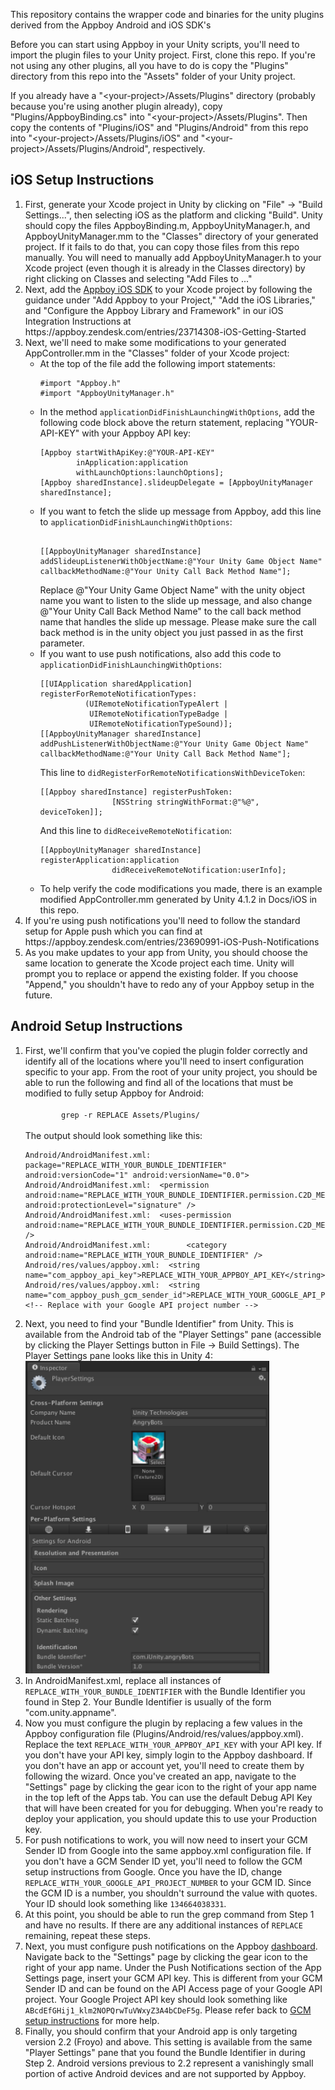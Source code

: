 This repository contains the wrapper code and binaries for the unity plugins derived from the Appboy Android and iOS SDK's

Before you can start using Appboy in your Unity scripts, you'll need to import the plugin files to your Unity project. First, clone this repo. If you're not using any other plugins, all you have to do is copy the "Plugins" directory from this repo into the "Assets" folder of your Unity project. 

If you already have a "\<your-project>/Assets/Plugins" directory (probably because you're using another plugin already), copy "Plugins/AppboyBinding.cs" into "\<your-project>/Assets/Plugins". Then copy the contents of "Plugins/iOS" and "Plugins/Android" from this repo into "\<your-project>/Assets/Plugins/iOS" and "\<your-project>/Assets/Plugins/Android", respectively.

## iOS Setup Instructions
<ol>
<li>
First, generate your Xcode project in Unity by clicking on "File" -> "Build Settings...", then selecting iOS as the platform and clicking "Build". Unity should copy the files AppboyBinding.m, AppboyUnityManager.h, and AppboyUnityManager.mm to the "Classes" directory of your generated project. If it fails to do that, you can copy those files from this repo manually. You will need to manually add AppboyUnityManager.h to your Xcode project (even though it is already in the Classes directory) by right clicking on Classes and selecting "Add Files to ..."
</li>
<li>
Next, add the <a href="https://github.com/appboy/appboy-ios-sdk">Appboy iOS SDK</a> to your Xcode project by following the guidance under "Add Appboy to your Project," "Add the iOS Libraries," and "Configure the Appboy Library and Framework" in our iOS Integration Instructions at https://appboy.zendesk.com/entries/23714308-iOS-Getting-Started
</li>
<li>
Next, we'll need to make some modifications to your generated AppController.mm in the "Classes" folder of your Xcode project:
<ul>
<li>
At the top of the file add the following import statements:
<pre><code>#import "Appboy.h"
#import "AppboyUnityManager.h"
</code></pre>
</li>
<li>
In the method <code>applicationDidFinishLaunchingWithOptions</code>, add the following code block above the return statement, replacing "YOUR-API-KEY" with your Appboy API key:
<pre><code>[Appboy startWithApiKey:@"YOUR-API-KEY"
        inApplication:application
        withLaunchOptions:launchOptions];
[Appboy sharedInstance].slideupDelegate = [AppboyUnityManager sharedInstance];
</code></pre>
</li>
<li>
If you want to fetch the slide up message from Appboy, add this line to <code>applicationDidFinishLaunchingWithOptions</code>:
<pre><code>
[[AppboyUnityManager sharedInstance] addSlideupListenerWithObjectName:@"Your Unity Game Object Name" callbackMethodName:@"Your Unity Call Back Method Name"];
</code></pre>
Replace @"Your Unity Game Object Name" with the unity object name you want to listen to the slide up message, and also change @"Your Unity Call Back Method Name" to the call back method name that handles the slide up message. Please make sure the call back method is in the unity object you just passed in as the first parameter. 
</li>
<li>
If you want to use push notifications, also add this code to <code>applicationDidFinishLaunchingWithOptions</code>:
<pre><code>[[UIApplication sharedApplication] registerForRemoteNotificationTypes: 
          (UIRemoteNotificationTypeAlert | 
           UIRemoteNotificationTypeBadge |     
           UIRemoteNotificationTypeSound)];
[[AppboyUnityManager sharedInstance] addPushListenerWithObjectName:@"Your Unity Game Object Name" callbackMethodName:@"Your Unity Call Back Method Name"];
</code></pre>
This line to <code>didRegisterForRemoteNotificationsWithDeviceToken</code>:
<pre><code>[[Appboy sharedInstance] registerPushToken:
                [NSString stringWithFormat:@"%@", deviceToken]];
</code></pre>
And this line to <code>didReceiveRemoteNotification</code>:
<pre><code>[[AppboyUnityManager sharedInstance] registerApplication:application
                didReceiveRemoteNotification:userInfo];
</code></pre>
</li>
<li>
To help verify the code modifications you made, there is an example modified AppController.mm generated by Unity 4.1.2 in Docs/iOS in this repo.
</li>
</ul>
</li>
<li>
If you're using push notifications you'll need to follow the standard setup for Apple push which you can find at https://appboy.zendesk.com/entries/23690991-iOS-Push-Notifications
</li>
<li>
As you make updates to your app from Unity, you should choose the same location to generate the Xcode project each time. Unity will prompt you to replace or append the existing folder. If you choose "Append," you shouldn't have to redo any of your Appboy setup in the future.
</li>
</ol>

## Android Setup Instructions
<ol>
<li>
First, we'll confirm that you've copied the plugin folder correctly and identify all of the locations where you'll need to insert configuration specific to your app. From the root of your unity project, you should be able to run the following and find all of the locations that must be modified to fully setup Appboy for Android:
<br />
<code>
        grep -r REPLACE Assets/Plugins/
</code>
<br />
The output should look something like this:
<pre><code>Android/AndroidManifest.xml:  package="REPLACE_WITH_YOUR_BUNDLE_IDENTIFIER" android:versionCode="1" android:versionName="0.0"&gt;
Android/AndroidManifest.xml:  &lt;permission android:name="REPLACE_WITH_YOUR_BUNDLE_IDENTIFIER.permission.C2D_MESSAGE" android:protectionLevel="signature" /&gt;
Android/AndroidManifest.xml:  &lt;uses-permission android:name="REPLACE_WITH_YOUR_BUNDLE_IDENTIFIER.permission.C2D_MESSAGE" /&gt;
Android/AndroidManifest.xml:        &lt;category android:name="REPLACE_WITH_YOUR_BUNDLE_IDENTIFIER" /&gt;
Android/res/values/appboy.xml:  &lt;string name="com_appboy_api_key"&gt;REPLACE_WITH_YOUR_APPBOY_API_KEY&lt;/string&gt;
Android/res/values/appboy.xml:  &lt;string name="com_appboy_push_gcm_sender_id"&gt;REPLACE_WITH_YOUR_GOOGLE_API_PROJECT_NUMBER&lt;/string&gt;  &lt;!-- Replace with your Google API project number --&gt;
</code></pre>
</li>
<li>Next, you need to find your "Bundle Identifier" from Unity. This is available from the Android tab of the "Player Settings" pane (accessible by clicking the Player Settings button in File -> Build Settings). The Player Settings pane looks like this in Unity 4: 
<br />
<img height=500 src="Docs/Images/UnityBundleIdentifier.png" />
</li>
<li>
In AndroidManifest.xml, replace all instances of <code>REPLACE_WITH_YOUR_BUNDLE_IDENTIFIER</code> with the Bundle Identifier you found in Step 2. Your Bundle Identifier is usually of the form "com.unity.appname".
</li>
<li>
Now you must configure the plugin by replacing a few values in the Appboy configuration file (Plugins/Android/res/values/appboy.xml). Replace the text <code>REPLACE_WITH_YOUR_APPBOY_API_KEY</code> with your API key. If you don't have your API key, simply login to the Appboy dashboard. If you don't have an app or account yet, you'll need to create them by following the wizard. Once you've created an app, navigate to the "Settings" page by clicking the gear icon to the right of your app name in the top left of the Apps tab. You can use the default Debug API Key that will have been created for you for debugging. When you're ready to deploy your application, you should update this to use your Production key. 
</li>
<li>
For push notifications to work, you will now need to insert your GCM Sender ID from Google into the same appboy.xml configuration file. If you don't have a GCM Sender ID yet, you'll need to follow the GCM setup instructions from Google. Once you have the ID, change <code>REPLACE_WITH_YOUR_GOOGLE_API_PROJECT_NUMBER</code> to your GCM ID. Since the GCM ID is a number, you shouldn't surround the value with quotes. Your ID should look something like <code>134664038331</code>.
<li>
At this point, you should be able to run the grep command from Step 1 and have no results. If there are any additional instances of <code>REPLACE</code> remaining, repeat these steps.
</li>
<li>Next, you must configure push notifications on the Appboy <a href="http://dashboard.appboy.com">dashboard</a>. Navigate back to the "Settings" page by clicking the gear icon to the right of your app name. Under the Push Notifications section of the App Settings page, insert your GCM API key. This is different from your GCM Sender ID and can be found on the API Access page of your Google API project. Your Google Project API key should look something like <code>ABcdEfGHij1_klm2NOPQrwTuVWxyZ3A4bCDeF5g</code>. Please refer back to <a href="http"//developer.android.com/google/gcm/gs.html">GCM setup instructions</a> for more help.
</li>
<li>
Finally, you should confirm that your Android app is only targeting version 2.2 (Froyo) and above. This setting is available from the same "Player Settings" pane that you found the Bundle Identifier in during Step 2. Android versions previous to 2.2 represent a vanishingly small portion of active Android devices and are not supported by Appboy.
</li>
</ol>
